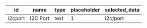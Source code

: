 id      |name     |type         |placeholder|selected_data
--------|---------|-------------|-----------|-------------
i2cport |I2C Port |text         |1          |i2c/port